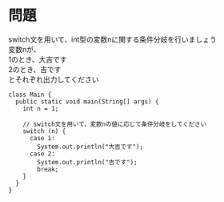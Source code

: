 # 問題  
switch文を用いて、int型の変数nに関する条件分岐を行いましょう  
変数nが、  
1のとき、大吉です  
2のとき、吉です  
とそれぞれ出力してください  

```
class Main {
  public static void main(String[] args) {
    int n = 1;
    
    // switch文を用いて、変数nの値に応じて条件分岐をしてください
    switch (n) {
      case 1:
        System.out.println("大吉です");
      case 2:
        System.out.println("吉です");
        break;
    }
  }
}
```
